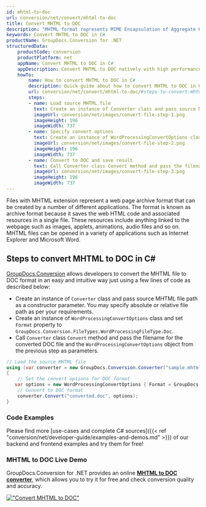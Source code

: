 ```yaml
---
id: mhtml-to-doc
url: conversion/net/convert/mhtml-to-doc
title: Convert MHTML to DOC
description: "MHTML format represents MIME Encapsulation of Aggregate HTML with .mhtml extension. Learn how to convert MHTML to DOC file programmatically in C# language using GroupDocs.Conversion for .NET library."
keywords: Convert MHTML to DOC in C#
productName: GroupDocs.Conversion for .NET
structuredData:
    productCode: conversion
    productPlatform: net
    appName: Convert MHTML to DOC in C#
    appDescription: Convert MHTML to DOC natively with high performance using C# language and server side GroupDocs.Conversion for .NET APIs, without the use of any software like Microsoft or Open Office.
    howTo:
        name: How to convert MHTML to DOC in C# 
        description: Quick guide about how to convert MHTML to DOC in C# with high performance and accuracy.
        url: conversion/net/convert/mhtml-to-doc/#steps-to-convert-mhtml-to-doc-in-c
        steps:
        - name: Load source MHTML file 
          text: Create an instance of Converter class and pass source MHTML file path as a constructor parameter. You may specify absolute or relative file path as per your requirements. 
          imageUrl: conversion/net/images/convert-file-step-1.png
          imageHeight: 196
          imageWidth: 737
        - name: Specify convert options 
          text: Create an instance of WordProcessingConvertOptions class.
          imageUrl: conversion/net/images/convert-file-step-2.png
          imageHeight: 196
          imageWidth: 737
        - name: Convert to DOC and save result 
          text: Call Converter class Convert method and pass the filename for the converted HTML file and the WordProcessingConvertOptions object from the previous step as parameters.
          imageUrl: conversion/net/images/convert-file-step-3.png
          imageHeight: 196
          imageWidth: 737
---
```


Files with MHTML extension represent a web page archive format that can be created by a number of different applications. The format is known as archive format because it saves the web HTML code and associated resources in a single file. These resources include anything linked to the webpage such as images, applets, animations, audio files and so on. MHTML files can be opened in a variety of applications such as Internet Explorer and Microsoft Word.

## Steps to convert MHTML to DOC in C#

[GroupDocs.Conversion](https://products.groupdocs.com/conversion/net) allows developers to convert the MHTML file to DOC format in an easy and intuitive way just using a few lines of code as described below:

* Create an instance of `Converter` class and pass source MHTML file path as a constructor parameter. You may specify absolute or relative file path as per your requirements. 
* Create an instance of `WordProcessingConvertOptions` class and set `Format` property to `GroupDocs.Conversion.FileTypes.WordProcessingFileType.Doc`.
* Call `Converter` class `Convert` method and pass the filename for the converted DOC file and the `WordProcessingConvertOptions` object from the previous step as parameters.

```csharp
// Load the source MHTML file
using (var converter = new GroupDocs.Conversion.Converter("sample.mhtml"))
{
    // Set the convert options for DOC format
   var options = new WordProcessingConvertOptions { Format = GroupDocs.Conversion.FileTypes.WordProcessingFileType.Doc };
    // Convert to DOC format
    converter.Convert("converted.doc", options);
}
```

### Code Examples

Please find more [use-cases and complete C# sources]({{< ref "conversion/net/developer-guide/examples-and-demos.md" >}}) of our backend and frontend examples and try them for free!

### MHTML to DOC Live Demo

GroupDocs.Conversion for .NET provides an online [**MHTML to DOC converter**](https://products.groupdocs.app/conversion/mhtml-to-doc), which allows you to try it for free and check conversion quality and accuracy.

[!["Convert MHTML to DOC"](conversion/net/images/convert-to-doc/convert-mhtml-to-doc.png)](https://products.groupdocs.app/conversion/mhtml-to-doc)